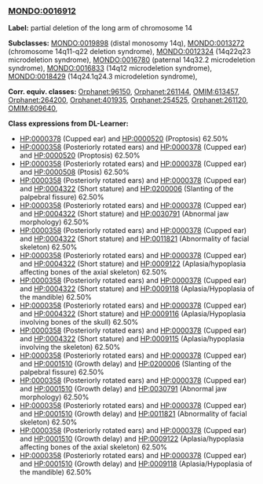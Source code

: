 
### [MONDO:0016912](http://purl.obolibrary.org/obo/MONDO_0016912)
**Label:** partial deletion of the long arm of chromosome 14

**Subclasses:** [MONDO:0019898](http://purl.obolibrary.org/obo/MONDO_0019898) (distal monosomy 14q), [MONDO:0013272](http://purl.obolibrary.org/obo/MONDO_0013272) (chromosome 14q11-q22 deletion syndrome), [MONDO:0012324](http://purl.obolibrary.org/obo/MONDO_0012324) (14q22q23 microdeletion syndrome), [MONDO:0016780](http://purl.obolibrary.org/obo/MONDO_0016780) (paternal 14q32.2 microdeletion syndrome), [MONDO:0016833](http://purl.obolibrary.org/obo/MONDO_0016833) (14q12 microdeletion syndrome), [MONDO:0018429](http://purl.obolibrary.org/obo/MONDO_0018429) (14q24.1q24.3 microdeletion syndrome), 

**Corr. equiv. classes:** [Orphanet:96150](http://www.orpha.net/ORDO/Orphanet_96150), [Orphanet:261144](http://www.orpha.net/ORDO/Orphanet_261144), [OMIM:613457](http://purl.obolibrary.org/obo/OMIM_613457), [Orphanet:264200](http://www.orpha.net/ORDO/Orphanet_264200), [Orphanet:401935](http://www.orpha.net/ORDO/Orphanet_401935), [Orphanet:254525](http://www.orpha.net/ORDO/Orphanet_254525), [Orphanet:261120](http://www.orpha.net/ORDO/Orphanet_261120), [OMIM:609640](http://purl.obolibrary.org/obo/OMIM_609640), 

**Class expressions from DL-Learner:**

- [HP:0000378](http://purl.obolibrary.org/obo/HP_0000378) (Cupped ear) and [HP:0000520](http://purl.obolibrary.org/obo/HP_0000520) (Proptosis) 62.50%
- [HP:0000358](http://purl.obolibrary.org/obo/HP_0000358) (Posteriorly rotated ears) and [HP:0000378](http://purl.obolibrary.org/obo/HP_0000378) (Cupped ear) and [HP:0000520](http://purl.obolibrary.org/obo/HP_0000520) (Proptosis) 62.50%
- [HP:0000358](http://purl.obolibrary.org/obo/HP_0000358) (Posteriorly rotated ears) and [HP:0000378](http://purl.obolibrary.org/obo/HP_0000378) (Cupped ear) and [HP:0000508](http://purl.obolibrary.org/obo/HP_0000508) (Ptosis) 62.50%
- [HP:0000358](http://purl.obolibrary.org/obo/HP_0000358) (Posteriorly rotated ears) and [HP:0000378](http://purl.obolibrary.org/obo/HP_0000378) (Cupped ear) and [HP:0004322](http://purl.obolibrary.org/obo/HP_0004322) (Short stature) and [HP:0200006](http://purl.obolibrary.org/obo/HP_0200006) (Slanting of the palpebral fissure) 62.50%
- [HP:0000358](http://purl.obolibrary.org/obo/HP_0000358) (Posteriorly rotated ears) and [HP:0000378](http://purl.obolibrary.org/obo/HP_0000378) (Cupped ear) and [HP:0004322](http://purl.obolibrary.org/obo/HP_0004322) (Short stature) and [HP:0030791](http://purl.obolibrary.org/obo/HP_0030791) (Abnormal jaw morphology) 62.50%
- [HP:0000358](http://purl.obolibrary.org/obo/HP_0000358) (Posteriorly rotated ears) and [HP:0000378](http://purl.obolibrary.org/obo/HP_0000378) (Cupped ear) and [HP:0004322](http://purl.obolibrary.org/obo/HP_0004322) (Short stature) and [HP:0011821](http://purl.obolibrary.org/obo/HP_0011821) (Abnormality of facial skeleton) 62.50%
- [HP:0000358](http://purl.obolibrary.org/obo/HP_0000358) (Posteriorly rotated ears) and [HP:0000378](http://purl.obolibrary.org/obo/HP_0000378) (Cupped ear) and [HP:0004322](http://purl.obolibrary.org/obo/HP_0004322) (Short stature) and [HP:0009122](http://purl.obolibrary.org/obo/HP_0009122) (Aplasia/hypoplasia affecting bones of the axial skeleton) 62.50%
- [HP:0000358](http://purl.obolibrary.org/obo/HP_0000358) (Posteriorly rotated ears) and [HP:0000378](http://purl.obolibrary.org/obo/HP_0000378) (Cupped ear) and [HP:0004322](http://purl.obolibrary.org/obo/HP_0004322) (Short stature) and [HP:0009118](http://purl.obolibrary.org/obo/HP_0009118) (Aplasia/Hypoplasia of the mandible) 62.50%
- [HP:0000358](http://purl.obolibrary.org/obo/HP_0000358) (Posteriorly rotated ears) and [HP:0000378](http://purl.obolibrary.org/obo/HP_0000378) (Cupped ear) and [HP:0004322](http://purl.obolibrary.org/obo/HP_0004322) (Short stature) and [HP:0009116](http://purl.obolibrary.org/obo/HP_0009116) (Aplasia/Hypoplasia involving bones of the skull) 62.50%
- [HP:0000358](http://purl.obolibrary.org/obo/HP_0000358) (Posteriorly rotated ears) and [HP:0000378](http://purl.obolibrary.org/obo/HP_0000378) (Cupped ear) and [HP:0004322](http://purl.obolibrary.org/obo/HP_0004322) (Short stature) and [HP:0009115](http://purl.obolibrary.org/obo/HP_0009115) (Aplasia/hypoplasia involving the skeleton) 62.50%
- [HP:0000358](http://purl.obolibrary.org/obo/HP_0000358) (Posteriorly rotated ears) and [HP:0000378](http://purl.obolibrary.org/obo/HP_0000378) (Cupped ear) and [HP:0001510](http://purl.obolibrary.org/obo/HP_0001510) (Growth delay) and [HP:0200006](http://purl.obolibrary.org/obo/HP_0200006) (Slanting of the palpebral fissure) 62.50%
- [HP:0000358](http://purl.obolibrary.org/obo/HP_0000358) (Posteriorly rotated ears) and [HP:0000378](http://purl.obolibrary.org/obo/HP_0000378) (Cupped ear) and [HP:0001510](http://purl.obolibrary.org/obo/HP_0001510) (Growth delay) and [HP:0030791](http://purl.obolibrary.org/obo/HP_0030791) (Abnormal jaw morphology) 62.50%
- [HP:0000358](http://purl.obolibrary.org/obo/HP_0000358) (Posteriorly rotated ears) and [HP:0000378](http://purl.obolibrary.org/obo/HP_0000378) (Cupped ear) and [HP:0001510](http://purl.obolibrary.org/obo/HP_0001510) (Growth delay) and [HP:0011821](http://purl.obolibrary.org/obo/HP_0011821) (Abnormality of facial skeleton) 62.50%
- [HP:0000358](http://purl.obolibrary.org/obo/HP_0000358) (Posteriorly rotated ears) and [HP:0000378](http://purl.obolibrary.org/obo/HP_0000378) (Cupped ear) and [HP:0001510](http://purl.obolibrary.org/obo/HP_0001510) (Growth delay) and [HP:0009122](http://purl.obolibrary.org/obo/HP_0009122) (Aplasia/hypoplasia affecting bones of the axial skeleton) 62.50%
- [HP:0000358](http://purl.obolibrary.org/obo/HP_0000358) (Posteriorly rotated ears) and [HP:0000378](http://purl.obolibrary.org/obo/HP_0000378) (Cupped ear) and [HP:0001510](http://purl.obolibrary.org/obo/HP_0001510) (Growth delay) and [HP:0009118](http://purl.obolibrary.org/obo/HP_0009118) (Aplasia/Hypoplasia of the mandible) 62.50%


